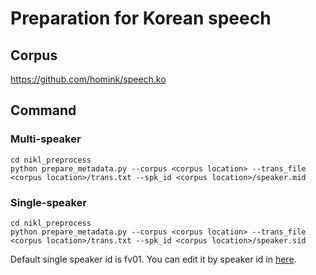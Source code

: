 # Preparation for Korean speech

## Corpus
https://github.com/homink/speech.ko

## Command

### Multi-speaker
```
cd nikl_preprocess
python prepare_metadata.py --corpus <corpus location> --trans_file <corpus location>/trans.txt --spk_id <corpus location>/speaker.mid
```
### Single-speaker
```
cd nikl_preprocess
python prepare_metadata.py --corpus <corpus location> --trans_file <corpus location>/trans.txt --spk_id <corpus location>/speaker.sid
```

Default single speaker id is fv01. You can edit it by speaker id in [here](https://github.com/homink/speech.ko).

